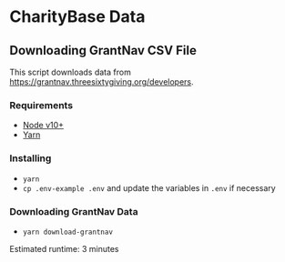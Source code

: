 # CharityBase Data

## Downloading GrantNav CSV File

This script downloads data from https://grantnav.threesixtygiving.org/developers.

### Requirements

- [Node v10+](https://nodejs.org)
- [Yarn](https://yarnpkg.com)

### Installing

- `yarn`
- `cp .env-example .env` and update the variables in `.env` if necessary

### Downloading GrantNav Data

- `yarn download-grantnav`

Estimated runtime: 3 minutes

